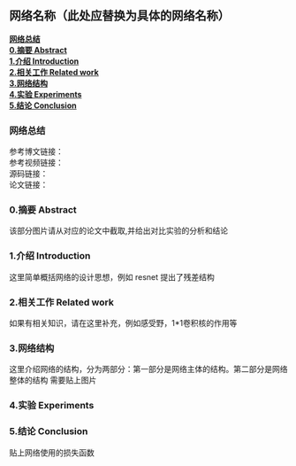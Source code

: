 ## 网络名称（此处应替换为具体的网络名称）

[**网络总结**](#网络总结)  
[**0.摘要 Abstract**](#0.摘要Abstract)  
[**1.介绍 Introduction**](#1.介绍Introduction)  
[**2.相关工作 Related work**](2.相关工作Relatedwork)  
[**3.网络结构**](3.网络结构)  
[**4.实验 Experiments**](4.实验Experiments)  
[**5.结论 Conclusion**](#5.结论Conclusion)  



### 网络总结
参考博文链接：  
参考视频链接：  
源码链接：  
论文链接：  

<a id="0.摘要Abstract"></a>
### 0.摘要 Abstract
该部分图片请从对应的论文中截取,并给出对比实验的分析和结论

<a id="1.介绍Introduction"></a>
### 1.介绍 Introduction
这里简单概括网络的设计思想，例如 resnet 提出了残差结构  

<a id="2.相关工作Related work"></a>
### 2.相关工作 Related work
如果有相关知识，请在这里补充，例如感受野，1*1卷积核的作用等

<a id="3.网络结构"></a>
### 3.网络结构
这里介绍网络的结构，分为两部分：第一部分是网络主体的结构。第二部分是网络整体的结构 
需要贴上图片  

<a id="4.实验Experiments"></a>
### 4.实验 Experiments

<a id="5.结论Conclusion"></a>
### 5.结论 Conclusion
贴上网络使用的损失函数









